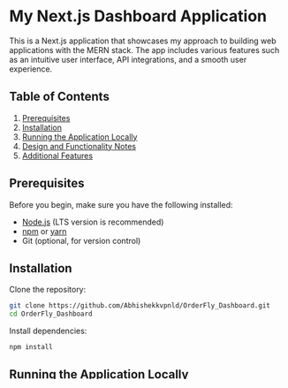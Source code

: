 
# My Next.js Dashboard Application

This is a Next.js application that showcases my approach to building web applications with the MERN stack. The app includes various features such as an intuitive user interface, API integrations, and a smooth user experience.

## Table of Contents
1. [Prerequisites](#prerequisites)
2. [Installation](#installation)
3. [Running the Application Locally](#running-the-application-locally)
4. [Design and Functionality Notes](#design-and-functionality-notes)
5. [Additional Features](#additional-features)

## Prerequisites

Before you begin, make sure you have the following installed:

- [Node.js](https://nodejs.org) (LTS version is recommended)
- [npm](https://www.npmjs.com/) or [yarn](https://yarnpkg.com/)
- Git (optional, for version control)

## Installation

Clone the repository:

```bash
git clone https://github.com/Abhishekkvpnld/OrderFly_Dashboard.git
cd OrderFly_Dashboard
```

Install dependencies:

```bash
npm install
```

## Running the Application Locally

```bash
npm run dev
```

This will start the Next.js development server on [http://localhost:3000](http://localhost:3000).

## Design and Functionality Notes

### Design:
1. The app uses a modern design with a clean and intuitive UI.
2. TailwindCSS is used for styling, providing utility-first CSS classes for easy design adjustments.

### Functionality:
1. The application features routing handled by Next.js's file-based routing system.
2. The app includes dynamic pages for handling user profiles, posts, and other content.
3. Data fetching is done using Axios to interact with backend APIs, providing a simple way to send HTTP requests from the frontend.

## Additional Features:
1. Responsive navigation bar and layouts across multiple devices.
2. Authentication system with JWT tokens and sessions for user login.
3. A product or content management system (CMS) for adding, editing, and deleting items dynamically.
4. React Hot Toast is used to display notifications within the application. It's a lightweight and customizable toast notification library.
